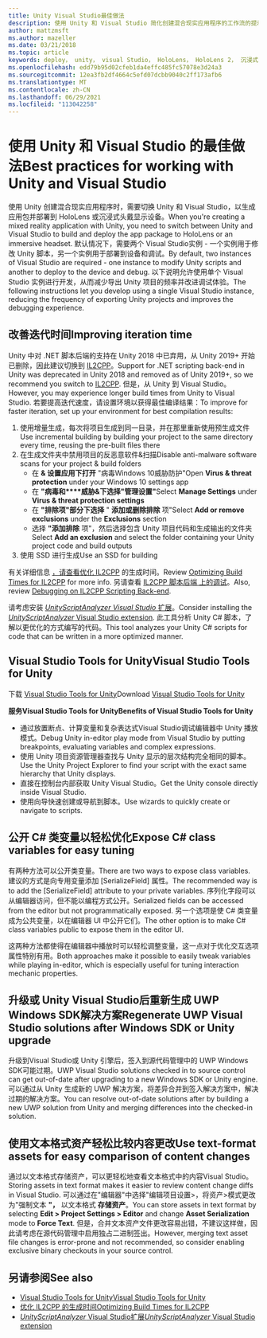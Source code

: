 ```yaml
---
title: Unity Visual Studio最佳做法
description: 使用 Unity 和 Visual Studio 简化创建混合现实应用程序的工作流的提示和Visual Studio。
author: mattzmsft
ms.author: mazeller
ms.date: 03/21/2018
ms.topic: article
keywords: deploy， unity， visual Studio， HoloLens， HoloLens 2， 沉浸式头戴显示设备， 最佳做法， 混合现实头戴显示设备， Windows 混合现实头戴显示设备， 虚拟现实头戴显示设备， UWP， Visual Studio Tools， Windows SDK
ms.openlocfilehash: edd79b95d02cfeb1da4effc485fc57078e3d24a3
ms.sourcegitcommit: 12ea3fb2df4664c5efd07dcbb9040c2ff173afb6
ms.translationtype: MT
ms.contentlocale: zh-CN
ms.lasthandoff: 06/29/2021
ms.locfileid: "113042258"
---
```

# <a name="best-practices-for-working-with-unity-and-visual-studio"></a><span data-ttu-id="a50d3-104">使用 Unity 和 Visual Studio 的最佳做法</span><span class="sxs-lookup"><span data-stu-id="a50d3-104">Best practices for working with Unity and Visual Studio</span></span>

<span data-ttu-id="a50d3-105">使用 Unity 创建混合现实应用程序时，需要切换 Unity 和 Visual Studio，以生成应用包并部署到 HoloLens 或沉浸式头戴显示设备。</span><span class="sxs-lookup"><span data-stu-id="a50d3-105">When you're creating a mixed reality application with Unity, you need to switch between Unity and Visual Studio to build and deploy the app package to HoloLens or an immersive headset.</span></span> <span data-ttu-id="a50d3-106">默认情况下，需要两个 Visual Studio实例 - 一个实例用于修改 Unity 脚本，另一个实例用于部署到设备和调试。</span><span class="sxs-lookup"><span data-stu-id="a50d3-106">By default, two instances of Visual Studio are required - one instance to modify Unity scripts and another to deploy to the device and debug.</span></span> <span data-ttu-id="a50d3-107">以下说明允许使用单个 Visual Studio 实例进行开发，从而减少导出 Unity 项目的频率并改进调试体验。</span><span class="sxs-lookup"><span data-stu-id="a50d3-107">The following instructions let you develop using a single Visual Studio instance, reducing the frequency of exporting Unity projects and improves the debugging experience.</span></span>

## <a name="improving-iteration-time"></a><span data-ttu-id="a50d3-108">改善迭代时间</span><span class="sxs-lookup"><span data-stu-id="a50d3-108">Improving iteration time</span></span>

<span data-ttu-id="a50d3-109">Unity 中对 .NET 脚本后端的支持在 Unity 2018 中已弃用，从 Unity 2019+ 开始已删除，因此建议切换到 [IL2CPP](https://docs.unity3d.com/Manual/IL2CPP.html)。</span><span class="sxs-lookup"><span data-stu-id="a50d3-109">Support for .NET scripting back-end in Unity was deprecated in Unity 2018 and removed as of Unity 2019+, so we recommend you switch to [IL2CPP](https://docs.unity3d.com/Manual/IL2CPP.html).</span></span> <span data-ttu-id="a50d3-110">但是，从 Unity 到 Visual Studio。</span><span class="sxs-lookup"><span data-stu-id="a50d3-110">However, you may experience longer build times from Unity to Visual Studio.</span></span> <span data-ttu-id="a50d3-111">若要提高迭代速度，请设置环境以获得最佳编译结果：</span><span class="sxs-lookup"><span data-stu-id="a50d3-111">To improve for faster iteration, set up your environment for best compilation results:</span></span>

1) <span data-ttu-id="a50d3-112">使用增量生成，每次将项目生成到同一目录，并在那里重新使用预生成文件</span><span class="sxs-lookup"><span data-stu-id="a50d3-112">Use incremental building by building your project to the same directory every time, reusing the pre-built files there</span></span>
2) <span data-ttu-id="a50d3-113">在生成文件夹中禁用项目的反恶意软件&扫描</span><span class="sxs-lookup"><span data-stu-id="a50d3-113">Disable anti-malware software scans for your project & build folders</span></span>
   - <span data-ttu-id="a50d3-114">在 **& 设置应用下打开** "病毒Windows 10威胁防护"</span><span class="sxs-lookup"><span data-stu-id="a50d3-114">Open **Virus & threat protection** under your Windows 10 settings app</span></span>
   - <span data-ttu-id="a50d3-115">在 **"病毒和\*\*\*\*威胁&下选择"管理设置"**</span><span class="sxs-lookup"><span data-stu-id="a50d3-115">Select **Manage Settings** under **Virus & threat protection settings**</span></span>
   - <span data-ttu-id="a50d3-116">在 **"排除项"部分下选择** " **添加或删除排除** 项"</span><span class="sxs-lookup"><span data-stu-id="a50d3-116">Select **Add or remove exclusions** under the **Exclusions** section</span></span>
   - <span data-ttu-id="a50d3-117">选择 **"添加排除** 项"，然后选择包含 Unity 项目代码和生成输出的文件夹</span><span class="sxs-lookup"><span data-stu-id="a50d3-117">Select **Add an exclusion** and select the folder containing your Unity project code and build outputs</span></span>
3) <span data-ttu-id="a50d3-118">使用 SSD 进行生成</span><span class="sxs-lookup"><span data-stu-id="a50d3-118">Use an SSD for building</span></span>

<span data-ttu-id="a50d3-119">有关详细信息 [，请查看优化 IL2CPP](https://docs.unity3d.com/Manual/IL2CPP-OptimizingBuildTimes.html) 的生成时间。</span><span class="sxs-lookup"><span data-stu-id="a50d3-119">Review [Optimizing Build Times for IL2CPP](https://docs.unity3d.com/Manual/IL2CPP-OptimizingBuildTimes.html) for more info.</span></span> <span data-ttu-id="a50d3-120">另请查看 [IL2CPP 脚本后端 上的调试](https://docs.unity3d.com/Manual/windowsstore-debugging-il2cpp.html)。</span><span class="sxs-lookup"><span data-stu-id="a50d3-120">Also, review [Debugging on IL2CPP Scripting Back-end](https://docs.unity3d.com/Manual/windowsstore-debugging-il2cpp.html).</span></span>

<span data-ttu-id="a50d3-121">请考虑安装 [*UnityScriptAnalyzer Visual Studio* 扩展](https://github.com/Microsoft/MixedRealityCompanionKit/tree/master/UnityScriptAnalyzer)。</span><span class="sxs-lookup"><span data-stu-id="a50d3-121">Consider installing the [*UnityScriptAnalyzer* Visual Studio extension](https://github.com/Microsoft/MixedRealityCompanionKit/tree/master/UnityScriptAnalyzer).</span></span> <span data-ttu-id="a50d3-122">此工具分析 Unity C# 脚本，了解以更优化的方式编写的代码。</span><span class="sxs-lookup"><span data-stu-id="a50d3-122">This tool analyzes your Unity C# scripts for code that can be written in a more optimized manner.</span></span>

## <a name="visual-studio-tools-for-unity"></a><span data-ttu-id="a50d3-123">Visual Studio Tools for Unity</span><span class="sxs-lookup"><span data-stu-id="a50d3-123">Visual Studio Tools for Unity</span></span>

<span data-ttu-id="a50d3-124">下载 [Visual Studio Tools for Unity](/visualstudio/cross-platform/getting-started-with-visual-studio-tools-for-unity)</span><span class="sxs-lookup"><span data-stu-id="a50d3-124">Download [Visual Studio Tools for Unity](/visualstudio/cross-platform/getting-started-with-visual-studio-tools-for-unity)</span></span>

<span data-ttu-id="a50d3-125">**服务Visual Studio Tools for Unity**</span><span class="sxs-lookup"><span data-stu-id="a50d3-125">**Benefits of Visual Studio Tools for Unity**</span></span>
* <span data-ttu-id="a50d3-126">通过放置断点、计算变量和复杂表达式Visual Studio调试编辑器中 Unity 播放模式。</span><span class="sxs-lookup"><span data-stu-id="a50d3-126">Debug Unity in-editor play mode from Visual Studio by putting breakpoints, evaluating variables and complex expressions.</span></span>
* <span data-ttu-id="a50d3-127">使用 Unity 项目资源管理器查找与 Unity 显示的层次结构完全相同的脚本。</span><span class="sxs-lookup"><span data-stu-id="a50d3-127">Use the Unity Project Explorer to find your script with the exact same hierarchy that Unity displays.</span></span>
* <span data-ttu-id="a50d3-128">直接在控制台内部获取 Unity Visual Studio。</span><span class="sxs-lookup"><span data-stu-id="a50d3-128">Get the Unity console directly inside Visual Studio.</span></span>
* <span data-ttu-id="a50d3-129">使用向导快速创建或导航到脚本。</span><span class="sxs-lookup"><span data-stu-id="a50d3-129">Use wizards to quickly create or navigate to scripts.</span></span>

## <a name="expose-c-class-variables-for-easy-tuning"></a><span data-ttu-id="a50d3-130">公开 C# 类变量以轻松优化</span><span class="sxs-lookup"><span data-stu-id="a50d3-130">Expose C# class variables for easy tuning</span></span>

<span data-ttu-id="a50d3-131">有两种方法可以公开类变量。</span><span class="sxs-lookup"><span data-stu-id="a50d3-131">There are two ways to expose class variables.</span></span> <span data-ttu-id="a50d3-132">建议的方式是向专用变量添加 [SerializeField] 属性。</span><span class="sxs-lookup"><span data-stu-id="a50d3-132">The recommended way is to add the [SerializeField] attribute to your private variables.</span></span> <span data-ttu-id="a50d3-133">序列化字段可以从编辑器访问，但不能以编程方式公开。</span><span class="sxs-lookup"><span data-stu-id="a50d3-133">Serialized fields can be accessed from the editor but not programmatically exposed.</span></span>  <span data-ttu-id="a50d3-134">另一个选项是使 C# 类变量成为公共变量，以在编辑器 UI 中公开它们。</span><span class="sxs-lookup"><span data-stu-id="a50d3-134">The other option is to make C# class variables public to expose them in the editor UI.</span></span> 

<span data-ttu-id="a50d3-135">这两种方法都使得在编辑器中播放时可以轻松调整变量，这一点对于优化交互选项属性特别有用。</span><span class="sxs-lookup"><span data-stu-id="a50d3-135">Both approaches make it possible to easily tweak variables while playing in-editor, which is especially useful for tuning interaction mechanic properties.</span></span>

## <a name="regenerate-uwp-visual-studio-solutions-after-windows-sdk-or-unity-upgrade"></a><span data-ttu-id="a50d3-136">升级或 Unity Visual Studio后重新生成 UWP Windows SDK解决方案</span><span class="sxs-lookup"><span data-stu-id="a50d3-136">Regenerate UWP Visual Studio solutions after Windows SDK or Unity upgrade</span></span>

<span data-ttu-id="a50d3-137">升级到Visual Studio或 Unity 引擎后，签入到源代码管理中的 UWP Windows SDK可能过期。</span><span class="sxs-lookup"><span data-stu-id="a50d3-137">UWP Visual Studio solutions checked in to source control can get out-of-date after upgrading to a new Windows SDK or Unity engine.</span></span> <span data-ttu-id="a50d3-138">可以通过从 Unity 生成新的 UWP 解决方案，将差异合并到签入解决方案中，解决过期的解决方案。</span><span class="sxs-lookup"><span data-stu-id="a50d3-138">You can resolve out-of-date solutions after by building a new UWP solution from Unity and merging differences into the checked-in solution.</span></span>

## <a name="use-text-format-assets-for-easy-comparison-of-content-changes"></a><span data-ttu-id="a50d3-139">使用文本格式资产轻松比较内容更改</span><span class="sxs-lookup"><span data-stu-id="a50d3-139">Use text-format assets for easy comparison of content changes</span></span>

<span data-ttu-id="a50d3-140">通过以文本格式存储资产，可以更轻松地查看文本格式中的内容Visual Studio。</span><span class="sxs-lookup"><span data-stu-id="a50d3-140">Storing assets in text format makes it easier to review content change diffs in Visual Studio.</span></span> <span data-ttu-id="a50d3-141">可以通过在"编辑器"中选择"编辑项目设置>，将资产>模式更改为"强制文本 **"，** 以文本格式 **存储资产**。</span><span class="sxs-lookup"><span data-stu-id="a50d3-141">You can store assets in text format by selecting **Edit > Project Settings > Editor** and change **Asset Serialization** mode to **Force Text**.</span></span> <span data-ttu-id="a50d3-142">但是，合并文本资产文件更改容易出错，不建议这样做，因此请考虑在源代码管理中启用独占二进制签出。</span><span class="sxs-lookup"><span data-stu-id="a50d3-142">However, merging text asset file changes is error-prone and not recommended, so consider enabling exclusive binary checkouts in your source control.</span></span>

## <a name="see-also"></a><span data-ttu-id="a50d3-143">另请参阅</span><span class="sxs-lookup"><span data-stu-id="a50d3-143">See also</span></span>
- [<span data-ttu-id="a50d3-144">Visual Studio Tools for Unity</span><span class="sxs-lookup"><span data-stu-id="a50d3-144">Visual Studio Tools for Unity</span></span>](https://visualstudiogallery.msdn.microsoft.com/8d26236e-4a64-4d64-8486-7df95156aba9)
- [<span data-ttu-id="a50d3-145">优化 IL2CPP 的生成时间</span><span class="sxs-lookup"><span data-stu-id="a50d3-145">Optimizing Build Times for IL2CPP</span></span>](https://docs.unity3d.com/Manual/IL2CPP-OptimizingBuildTimes.html)
- [<span data-ttu-id="a50d3-146">*UnityScriptAnalyzer* Visual Studio扩展</span><span class="sxs-lookup"><span data-stu-id="a50d3-146">*UnityScriptAnalyzer* Visual Studio extension</span></span>](https://github.com/Microsoft/MixedRealityCompanionKit/tree/master/UnityScriptAnalyzer)